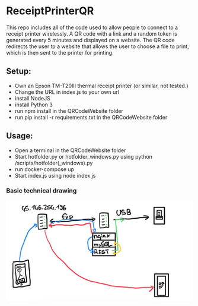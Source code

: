 # ReceiptPrinterQR
This repo includes all of the code used to allow people to connect to a receipt printer wirelessly.
A QR code with a link and a random token is generated every 5 minutes and displayed on a website.
The QR code redirects the user to a website that allows the user to choose a file to print, which is then sent to the printer for printing.


## Setup:
- Own an Epson TM-T20III thermal receipt printer (or similar, not tested.)
- Change the URL in index.js to your own url
- install NodeJS
- install Python 3
- run npm install in the QRCodeWebsite folder
- run pip install -r requirements.txt in the QRCodeWebsite folder

## Usage:
- Open a terminal in the QRCodeWebsite folder
- Start hotfolder.py or hotfolder_windows.py using python /scripts/hotfolder(_windows).py
- run docker-compose up
- Start index.js using node index.js


### Basic technical drawing
![Skizze](https://github.com/LeYoshi05/ReceiptPrinterQR/blob/main/photo_2024-07-16_18-17-20.jpg)
